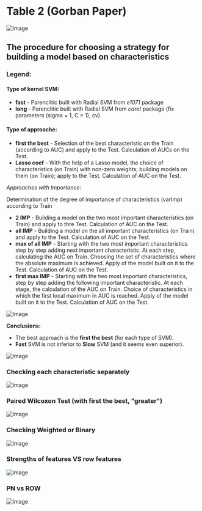 # Table 2 (Gorban Paper)
![Image](TABLE2.png)

## The procedure for choosing a strategy for building a model based on characteristics
### Legend:
#### Type of kernel SVM:
- **fast** - Parenclitic built with Radial SVM from *e1071* package 
- **long** - Parenclitic built with Radial SVM from *caret* package (fix parameters (sigma = 1, C = 1), cv)
#### Type of approache:
- **first the best** - Selection of the best characteristic on the Train (according to AUC) and apply to the Test. Calculation of AUCs on the Test.
- **Lasso coef** - With the help of a Lasso model, the choice of characteristics (on Train) with non-zero weights; building models on them (on Train); apply to the Test. Calculation of AUC on the Test.

*Approaches with Importance*:

Determination of the degree of importance of characteristics (varImp) according to Train
- **2 IMP** - Building a model on the two most important characteristics (on Train) and apply to thre Test. Calculation of AUC on the Test. 
- **all IMP** - Building a model on the all important characteristics (on Train) and apply to the Test. Calculation of AUC on the Test. 
- **max of all IMP** - Starting with the two most important characteristics step by step adding next important characteristic. At each step, calculating the AUC on Train. Choosing the set of characteristics where the absolute maximum is achieved. Apply of the model built on it to the Test. Calculation of AUC on the Test. 
- **first max IMP** - Starting with the two most important characteristics, step by step adding the following important characteristic. At each stage, the calculation of the AUC on Train. Choice of characteristics in which the first local maximum in AUC is reached. Apply of the model built on it to the Test. Calculation of AUC on the Test. 

![Image](approaches.png)

**Conclusions:** 
- The best approach is the **first the best** (for each type of SVM). 
- **Fast** SVM is not inferior to **Slow** SVM (and it seems even superior).

![Image](list_of_best.png)

### Checking each characteristic separately
![Image](approaches_with_ch.png)
### Paired Wilcoxon Test (with **first the best**, "greater")
![Image](approaches_with_ch_dop.png)
### Checking Weighted or Binary
![Image](approaches_one_from_bin_or_weihghted.png)
### Strengths of features VS row features
![Image](strengths.png)
### PN vs ROW 
![Image](other_models_compare_with_best_PN.png)
